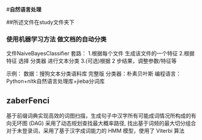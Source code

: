 #**自然语言处理** 

##所述文件在study文件夹下
### 使用机器学习方法 做文档的自动分类 
文件NaiveBayesClassifier
套路：
1.根据每个文件 生成该文件的一个特征
2.根据特征 选择 分类器 进行文本分类
3.(可选)根据 2 步结果，调整参数/特征等

示例：
数据：搜狗文本分类语料库 完整版
分类器：朴素贝叶斯
编程语言：Python+nltk自然语言处理库+jieba分词库


## zaberFenci
基于前缀词典实现高效的词图扫描，生成句子中汉字所有可能成词情况所构成的有向无环图 (DAG)
采用了动态规划查找最大概率路径, 找出基于词频的最大切分组合
对于未登录词，采用了基于汉字成词能力的 HMM 模型，使用了 Viterbi 算法
